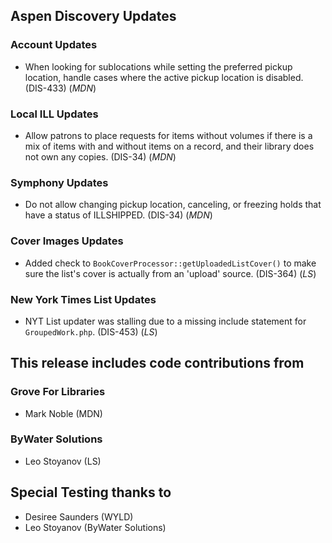 ## Aspen Discovery Updates
### Account Updates
- When looking for sublocations while setting the preferred pickup location, handle cases where the active pickup location is disabled. (DIS-433) (*MDN*)

### Local ILL Updates
- Allow patrons to place requests for items without volumes if there is a mix of items with and without items on a record, and their library does not own any copies. (DIS-34) (*MDN*)

### Symphony Updates
- Do not allow changing pickup location, canceling, or freezing holds that have a status of ILLSHIPPED. (DIS-34) (*MDN*)

### Cover Images Updates
- Added check to `BookCoverProcessor::getUploadedListCover()` to make sure the list's cover is actually from an 'upload' source. (DIS-364) (*LS*)

### New York Times List Updates
- NYT List updater was stalling due to a missing include statement for `GroupedWork.php`. (DIS-453) (*LS*)

## This release includes code contributions from
### Grove For Libraries
- Mark Noble (MDN)

### ByWater Solutions
- Leo Stoyanov (LS)

## Special Testing thanks to
- Desiree Saunders (WYLD)
- Leo Stoyanov (ByWater Solutions)
